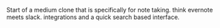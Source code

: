 Start of a medium clone that is specifically for note taking.
think evernote meets slack. 
integrations and a quick search based interface. 


